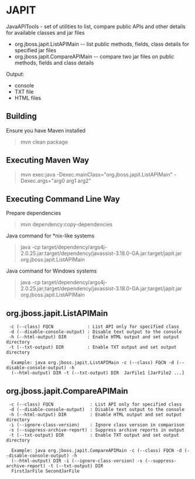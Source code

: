 JAPIT
=====

JavaAPITools - set of utilities to list, compare public APIs and other details for available classes and jar files

* org.jboss.japit.ListAPIMain -- list public methods, fields, class details for specified jar files
* org.jboss.japit.CompareAPIMain -- compare two jar files on public methods, fields and class details

Output:
* console
* TXT file
* HTML files


Building
-------------------

Ensure you have Maven installed

> mvn clean package

Executing Maven Way
------------------------------------------
> mvn exec:java -Dexec.mainClass="org.jboss.japit.ListAPIMain" -Dexec.args="arg0 arg1 arg2"

Executing Command Line Way
------------------------------------------
Prepare dependencies
> mvn dependency:copy-dependencies

Java command for *nix-like systems
> java -cp target/dependency/args4j-2.0.25.jar:target/dependency/javassist-3.18.0-GA.jar:target/japit.jar org.jboss.japit.ListAPIMain

Java command for Windows systems 
> java -cp target/dependency/args4j-2.0.25.jar;target/dependency/javassist-3.18.0-GA.jar;target/japit.jar org.jboss.japit.ListAPIMain

org.jboss.japit.ListAPIMain
------------------------------------------
```
 -c (--class) FQCN             : List API only for specified class
 -d (--disable-console-output) : Disable text output to the console
 -h (--html-output) DIR        : Enable HTML output and set output directory
 -t (--txt-output) DIR         : Enable TXT output and set output directory

  Example: java org.jboss.japit.ListAPIMain -c (--class) FQCN -d (--disable-console-output) -h 
  (--html-output) DIR -t (--txt-output) DIR  JarFile1 [JarFile2 ...]
```

org.jboss.japit.CompareAPIMain
------------------------------------------
```
 -c (--class) FQCN              : List API only for specified class
 -d (--disable-console-output)  : Disable text output to the console
 -h (--html-output) DIR         : Enable HTML output and set output directory
 -i (--ignore-class-version)    : Ignore class version in comparison
 -s (--suppress-archive-report) : Suppress archive reports in output
 -t (--txt-output) DIR          : Enable TXT output and set output directory

  Example: java org.jboss.japit.CompareAPIMain -c (--class) FQCN -d (--disable-console-output) -h 
  (--html-output) DIR -i (--ignore-class-version) -s (--suppress-archive-report) -t (--txt-output) DIR
  FirstJarFile SecondJarFile
```

